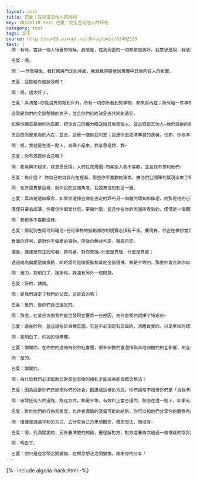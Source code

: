 ```yaml
---
layout: post
title: 巴夏：完全否定他人的評判
key: 20180110_text_巴夏：完全否定他人的評判
category: text
tags: 文字
source: http://san23.pixnet.net/blog/post/63462199
text: |
  問：有時，當我一個人待著的時候，我感覺，在我周圍的一切都那麼美好。我意思是說，我感到活力和清醒⋯

  巴夏：嗯。

  問：⋯⋯然而隨後，我打開房門走到外面，我就覺得要受到現實中其他所有人的影響。

  巴夏：我能給你個啟發嗎？

  問：嗯，這太好了。

  巴夏：弄清楚—你從沒真的跑到戶外，所有一切你所看到的事物，都來自內在；所有每一件事物，永遠不會來自外部。

  這就是你們的全部整體的房子，並且你們已經決定去共同創造它。

  如果你願意投射你的意願，把你自己的權力贈送給其他某個人，並且假設其他人—他們投射的那樣的現實，比你所情願的，你自己所偏愛的這個，更加真實，具有更多正當有效性，因此就成了那樣了。

  但這依然是來自於內在，並且，這是一個自我判定；這是你去認清事實的良機，也即，你根本不必如此苛刻的，無情的，負面的，審判你自己，否定你自己的正當有效性。沒有任何投射比其他投射更真實有效。

  問：嗯，我就是在這一點上，高興不起來，我意思是說，我⋯

  巴夏：你不滿意你自己嗎？

  問：我高興不起來，我意思是說，人們在我周圍⋯而某些人我不喜歡，並且我不想和他們⋯

  巴夏：為什麼？ 你自己的自我內在裡面，那些你不喜歡的東西，被他們公開陳列展現出來了嗎？

  問：也許還真是這樣，就你說的這個角度，我還真沒想到這一層。

  巴夏：弄清楚這個概念，如果你選擇去徹底否定的評判另一個體的認知和條理，而那是他們已選定要去認知的，那麼你就會將你自己黏附在那個認知條理的模式上，並且變得和這個認知條理的振動一致。「徹底否定的評判，無法避免被同樣的徹底否定」，這不是說，你正在被來自於外部的其他某人審判著，它的意思是說，當你調諧進入到一個振動—否定其他探索路徑和道路是徹底無效的，毫無意義的，你也就同時否定了你自己的探索路徑和道路是無效的，毫無意義的。於是你立即將你自己關聯黏附在那一類型的分鏡頭劇本上，並且因此感受到同樣波動的振動感受。

  僅僅只要去認清，你確信你偏愛什麼，寧願什麼，並且你在你的周圍所看到的，僅僅是一個觀察，也即，對其他人已經為他們自身選擇了什麼—你只是一個單純觀察，那麼允許你去弄明白，即使你能夠觀察到它，它也不會對你所選擇的，你自己所是的振動，有任何影響，除非你選擇去準許它來影響你，並且去為你自己構造這樣的影響。對你來說，當你選擇把它構造成屬於你自身的現實版本時，你可以只是經歷其他某人的振動，這是你能夠去經歷體驗任何事物的唯一方式。對你自己來說，你必須選擇通過變成和它同樣的概念想法，才能把它構造到你自己的現實版本裡。而這就是之所以，你感受到它，因為你正在對它，做徹底否定的審判。

  問：我根本不喜歡這樣。

  巴夏：那就別去認可和確信—任何事物的振動和你的現實必須有干係。要明白，你正在做想當然的假定想像，享受某些事物或者不喜歡某些事物，是你無法完全控制的東西。但事實是，你正在揀選著你的觀察視角和觀察出發點。弄明白「負面的評判」和「偏愛」之間的差異和區別。

  負面的評判，是對你不偏愛的事物，所做的無效判定，徹底否定。

  偏愛，僅僅是你正認可著，贊同著，對你來說—什麼是真理，什麼是真實；

  通過成為偏愛這個振動，同時認可這個振動和其他全部選擇，都是平等的。那麼你會允許你自己去體驗來自一切萬有的支持，當你去那麼做的時候，賦予你恰當的令你滿意的感受。你根本不會認為，也感受不到來自任何其他人的選擇，會影響你。只有當你認為和他們有干係，你認為你等同於他們所具有的概念想法，並且通過把你自己的念頭想法和他們的，牽連和結附到一起，為你自己構造那個概念想法的振動，那才會影響到你。你能創造一個缺少快樂的現實，而這是唯一方式，通過你把他們的概念想法念頭引入，為你自己創造那樣的振動。只因為他們正在做的事情，根本不意味著你也必須去感受。你跟上我了嗎？

  問：是的，我明白了，謝謝你。我還有另外一個問題。

  巴夏：好的，請說。

  問：是我們選定了我們的父母，這是真的嗎？

  巴夏：是的，是你們自己選定的。

  問：那麼，在某些方面我們能否發現並獲悉一些原因，為什麼我們選擇了特定的⋯

  巴夏：這在於你，並且這在於目標意圖，它並不必須是有意識的，清醒自覺的。只是單純的認清，以這樣的方式，很多個體們是始終希望去搜尋到一個特別的目標意圖，而不是接受和認可—他們正在進行的生活，正是那目標意圖所反射映現的，並且根本就是他們生活的繼續。

  問：我明白了，你說的很精確。

  巴夏：謝謝你。在你們的這個特別的社會裡，很多個體們會選擇與其他個體們相互影響，相互作用，相互合作互動，而看上去，他們是不調和的，不和諧的，因為這給予了一個個體，很好的機會，為獲得某些重要的事物而去傾軋，去成為—他們想法上認為自己所應該成為的。因此，在選擇特定父母方面，他們能識別出（作為某一對特定父母）他們已經創造的某一環境，借由這個環境，他們已經確定下來的—他們自身要去探索的—他們所選定的想法概念，可以得以實現，所以作為父母一直是屬於服務，甚至於從有意識自覺的角度看上去，不像是一直屬於服務。你跟上我了？

  問：是的。

  巴夏：謝謝你。

  問：為什麼我們必須借助於對某些事物的傾軋才能成為那個概念想法？

  巴夏：因為這是你們已經把你們的社會，創造成這樣的方式。你們通常不相信你們是「自我準許，自我控制」的，至少在這一點上，一直是這樣。所以你們創造了反射，允許你們，在某種程度上，去迫使你們自身進入，你們必須變成自我準許，自我控制的處境裡去。這全都只是因為，你們創造了忘掉「你是誰」的想法，但用你們的表達方式說，現在是這個循環的結束期的末尾。你們不再需要這個遺忘了，並且全部的關聯關係，能夠從這一點出發，走向完全的和諧。

  問：承認任何人的道路，路徑方式，都是平等，有效和正當合理的，那麼在這一點上，如果有某個，你很在乎並且信任的人，是正處於自我傷害的危險之中，並且⋯

  巴夏：對於他們的行為和態度，也許會導致的某個可能的結果，你可以和他們分享你的觀察角度和觀察出發點，但要承認他們的行為和方式，是同等的有效，正當合理的。僅僅是清楚的知道：你不可能以任何方式，去使他們相信—他們還沒選定去相信的—任何事物。但你是樂於去分享一個觀察，一個審視，至少隨後讓他們明白，有這樣的視角，有這樣的觀察審視，至於他們要不要接受和採信，那是他們的決定，「嗯，等一下，我更喜歡去選擇別的東西。我的朋友剛才說了什麼？也許我可以嘗試一下。」至少，你會給予他們一個機會去認清，對於他們來說，對可用選項，他們所具有的選擇自由。這就是你們能夠給予他們幫助的方式。

  問：僅僅是通過平和的方式，去分享自己的思想觀念，概念想法，而沒有⋯

  巴夏：嗯，充滿關愛的，另外要清楚的知道，要理解對方，對方還要再次越過一個懷疑的陰影期，從根本上來說，無論他們最終選擇了什麼，他們永遠都是可以理解接受的，令人滿意的，而且他們永遠都是安全的，平安無恙的。因為你們都是永恆的，不被摧毀的，你們都是永恆的存在，而不可能不存在。你們當下存在因此你們的存在將永續。因為當下永遠存在，存在永遠在當下。你不得不—永遠存在，你想不存在都不行，你當下存在並且永續存在，因為你就是一切萬有。你跟上了嗎？

  問：明白了。

  巴夏：你只是在念頭之間變換，在概念想法之間變換。謝謝你的分享！
---
```


{%- include algolia-hack.html -%}
